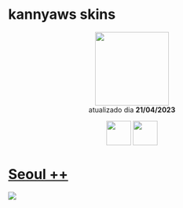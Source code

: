 # kannyaws skins

<p align="center">
   <a href="https://osu.ppy.sh/users/5364823">
    <img src="https://a.ppy.sh/5364823"
         width="150"
         height="150">
   </a>
<br>
  atualizado dia
  <b> 21/04/2023 </b>
</p>
   <p align="center">
   <a href="https://twitter.com/swaynnak">
  <img src="https://i.imgur.com/PUQ5uWf.png" 
       width="50" 
       height="50"></a>
     <a href="https://www.twitch.tv/kannyaws">
  <img src="https://i.imgur.com/HM030lk.png" 
       width="50" 
       height="50"></a>
<br>
   </p>

# [Seoul ++](https://drive.google.com/file/d/1TWCkxOx82ODn6UFp2-IhMDuc7DZf4sB1/view?usp=share_link)
[![](https://cdn.discordapp.com/attachments/1052716407546183744/1098827969482477658/screenshot414.jpg)](https://drive.google.com/file/d/1TWCkxOx82ODn6UFp2-IhMDuc7DZf4sB1/view?usp=share_link)
